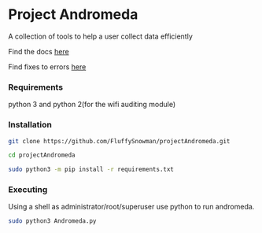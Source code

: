 # Project Andromeda
A collection of tools to help a user collect data efficiently

Find the docs [here](https://github.com/FluffySnowman/projectAndromeda/blob/master/docs.md)

Find fixes to errors [here](https://github.com/FluffySnowman/projectAndromeda/blob/master/errors.md)

### Requirements

python 3 and python 2(for the wifi auditing module)

### Installation

```bash
git clone https://github.com/FluffySnowman/projectAndromeda.git

cd projectAndromeda

sudo python3 -m pip install -r requirements.txt
```
### Executing

Using a shell as administrator/root/superuser use python to run andromeda.

```bash
sudo python3 Andromeda.py
```
